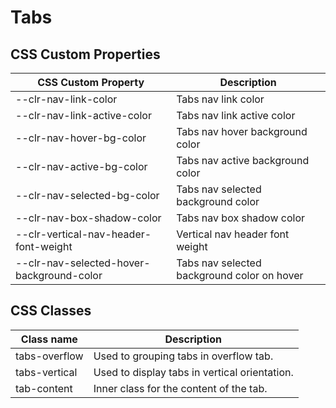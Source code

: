 # Tabs

## CSS Custom Properties

| CSS Custom Property                       | Description                                 |
| ----------------------------------------- | ------------------------------------------- |
| --clr-nav-link-color                      | Tabs nav link color                         |
| --clr-nav-link-active-color               | Tabs nav link active color                  |
| --clr-nav-hover-bg-color                  | Tabs nav hover background color             |
| --clr-nav-active-bg-color                 | Tabs nav active background color            |
| --clr-nav-selected-bg-color               | Tabs nav selected background color          |
| --clr-nav-box-shadow-color                | Tabs nav box shadow color                   |
| --clr-vertical-nav-header-font-weight     | Vertical nav header font weight             |
| --clr-nav-selected-hover-background-color | Tabs nav selected background color on hover |

## CSS Classes

| Class name    | Description                                   |
| ------------- | --------------------------------------------- |
| tabs-overflow | Used to grouping tabs in overflow tab.        |
| tabs-vertical | Used to display tabs in vertical orientation. |
| tab-content   | Inner class for the content of the tab.       |
